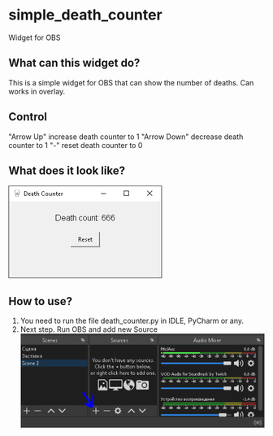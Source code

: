 # simple_death_counter
Widget for OBS

## What can this widget do?
This is a simple widget for OBS that can show the number of deaths. Can works in overlay.

## Control
"Arrow Up" increase death counter to 1
"Arrow Down" decrease death counter to 1
"-" reset death counter to 0
## What does it look like?
![GitHub Logo](https://github.com/Groomack/simple_death_counter/blob/main/examples/example.PNG?raw=true)
## How to use?
1. You need to run the file death_counter.py in IDLE, PyCharm or any.
2. Next step. Run OBS and add new Source
![GitHub Logo](https://github.com/Groomack/simple_death_counter/blob/main/examples/1.PNG?raw=true)
